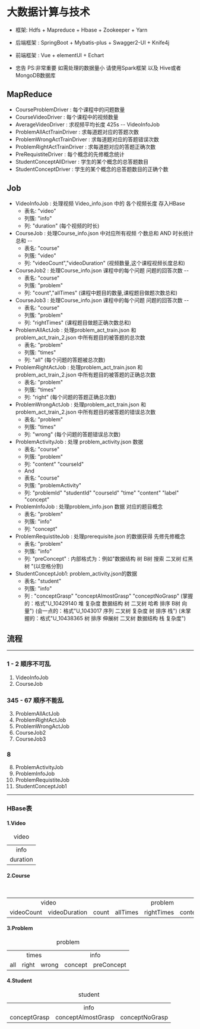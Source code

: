 # 大数据计算与技术
+ 框架: Hdfs + Mapreduce + Hbase + Zookeeper + Yarn 
+ 后端框架 : SpringBoot + Mybatis-plus + Swagger2-UI + Knife4j
+ 前端框架 : Vue + elementUI + Echart

+ 忠告 PS:非常重要  如需处理的数据量小 请使用Spark框架 以及 Hive或者MongoDB数据库

## MapReduce

+ CourseProblemDriver : 每个课程中的问题数量
+ CourseVideoDriver : 每个课程中的视频数量
+ AverageVideoDriver : 求视频平均长度  425s -- VideoInfoJob 
+ ProblemAllActTrainDriver : 求每道题对应的答题次数
+ ProblemWrongActTrainDriver : 求每道题对应的答题错误次数
+ ProblemRightActTrainDriver : 求每道题对应的答题正确次数
+ PreRequistiteDriver : 每个概念的先修概念统计
+ StudentConceptAllDriver : 学生的某个概念的总答题数目
+ StudentConceptDriver : 学生的某个概念的总答题数目的正确个数

## Job
+ VideoInfoJob : 处理视频 Video_info.json 中的 各个视频长度 存入HBase 
    + 表名: "video"
    + 列簇: "info"
    + 列: "duration" (每个视频的时长)
+ CourseJob : 处理Course_info.json 中对应所有视频 个数总和 AND 时长统计总和 --
    + 表名: "course"
    + 列簇: "video"
    + 列: "videoCount","videoDuration" (视频数量,这个课程视频长度总和)
+ CourseJob2 : 处理Course_info.json 课程中的每个问题 问题的回答次数  --
    + 表名: "course"
    + 列簇: "problem"
    + 列: "count","allTimes" (课程中题目的数量,课程题目做题次数总和)
+ CourseJob3 : 处理Course_info.json 课程中的每个问题 问题的回答次数  --
    + 表名: "course"
    + 列簇: "problem"
    + 列: "rightTimes" (课程题目做题正确次数总和)
+ ProblemAllActJob : 处理problem_act_train.json 和 problem_act_train_2.json 中所有题目的被答题的总次数
    + 表名: "problem"
    + 列簇: "times"
    + 列: "all" (每个问题的答题被总次数)
+ ProblemRightActJob : 处理problem_act_train.json 和 problem_act_train_2.json 中所有题目的被答题的正确总次数
    + 表名: "problem"
    + 列簇: "times"
    + 列: "right" (每个问题的答题正确总次数)
+ ProblemWrongActJob : 处理problem_act_train.json 和 problem_act_train_2.json 中所有题目的被答题的错误总次数
    + 表名: "problem"
    + 列簇: "times"
    + 列: "wrong" (每个问题的答题错误总次数)
+ ProblemActivityJob : 处理 problem_activity.json 数据
    + 表名: "course"
    + 列簇: "problem"
    + 列: "content" "courseId"
    - And
    + 表名: "course"
    + 列簇: "problemActivity"
    + 列: "problemId" "studentId" "courseId" "time" "content" "label" "concept"
+ ProblemInfoJob : 处理problem_info.json 数据 对应的题目概念
    + 表名: "problem"
    + 列簇: "info"
    + 列: "concept"      
+ ProblemRequistiteJob : 处理prerequisite.json 的数据获得 先修先修概念
    + 表名: "problem"
    + 列簇: "info"
    + 列: "preConcept" : 内部格式为：例如"数据结构 树 B树 搜索 二叉树 红黑树 "(以空格分割)
+ StudentConceptJob1: problem_activity.json的数据
    + 表名: "student"
    + 列簇: "info"
    + 列 : "conceptGrasp" "conceptAlmostGrasp" "conceptNoGrasp" 
    (掌握的：格式"U_10429140	堆 复杂度 数据结构 树 二叉树 哈希 排序 B树 向量")
    (会一点的：格式"U_1043017	序列 二叉树 复杂度 树 排序 栈")
    (未掌握的：格式"U_10438365	树 排序 伸展树 二叉树 数据结构 栈 复杂度")

## 流程
-----------
### 1 - 2 顺序不可乱

1. VideoInfoJob 
2. CourseJob
### 345 - 67 顺序不能乱

3. ProblemAllActJob
4. ProblemRightActJob
5. ProblemWrongActJob
6. CourseJob2
7. CourseJob3

### 8
8. ProblemActivityJob
9. ProblemInfoJob
10. ProblemRequistiteJob
11. StudentConceptJob1

-------------

### HBase表

#### 1.Video
<table>
    <caption>video</caption>
    <tr>
        <td align="center">info</td>    
    </tr>
        <tr>
        <td align="center">duration</td>
   </tr>
</table>


#### 2.Course
<table>
    <caption>course</caption>
    <tr>
        <td colspan="2" align="center">video</td>
        <td colspan="5" align="center">problem</td>
        <td colspan="7" align="center">problemActivity</td>
    </tr>
        <tr>
        <td align="center">videoCount</td>
        <td align="center">videoDuration</td>
        <td align="center">count</td>
        <td align="center">allTimes</td>
        <td align="center">rightTimes</td>
        <td align="center">content</td>
        <td align="center">courseId</td>
        <td align="center">problemId</td>
        <td align="center">studentId</td>
        <td align="center">courseId</td>
        <td align="center">time</td>
        <td align="center">content</td>
        <td align="center">concept</td>
        <td align="center">label</td>
   </tr>
</table>
 
#### 3.Problem
<table>
    <caption>problem</caption>
    <tr>
        <td colspan="3" align="center">times</td>
        <td colspan="2" align="center">info</td>
    </tr>
        <tr>
        <td align="center">all</td>
        <td align="center">right</td>
        <td align="center">wrong</td>
        <td align="center">concept</td>
        <td align="center">preConcept</td>
   </tr>
</table>

#### 4.Student
<table>
    <caption>student</caption>
    <tr>
        <td colspan="3" align="center">info</td>    
    </tr>
        <tr>
        <td align="center">conceptGrasp</td>
        <td align="center">conceptAlmostGrasp</td>
        <td align="center">conceptNoGrasp</td>
   </tr>
</table>